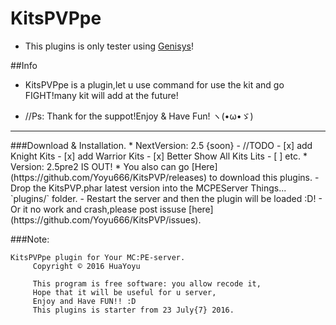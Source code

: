 # KitsPVPpe
* This plugins is only tester using [Genisys](https://github.com/iTXTech/Genisys)!

##Info
* KitsPVPpe is a plugin,let u use command for use the kit and go FIGHT!many kit will add at the future!
- //Ps: Thank for the suppot!Enjoy & Have Fun! ヽ(•ω•ゞ)
<hr>
###Download & Installation.
* NextVersion: 2.5 {soon}
-  //TODO
 - [x] add Knight Kits
 - [x] add Warrior Kits
 - [x] Better Show All Kits Lits
 - [ ] etc.
* Version: 2.5pre2 IS OUT!
* You also can go [Here](https://github.com/Yoyu666/KitsPVP/releases) to download this plugins.
- Drop the KitsPVP.phar latest version into the MCPEServer Things... `plugins/` folder. 
- Restart the server and then the plugin will be loaded :D!
- Or it no work and crash,please post issuse [here](https://github.com/Yoyu666/KitsPVP/issues).

###Note:
```
KitsPVPpe plugin for Your MC:PE-server.
     Copyright © 2016 HuaYoyu

     This program is free software: you allow recode it,
     Hope that it will be useful for u server,
     Enjoy and Have FUN!! :D
     This plugins is starter from 23 July{7} 2016.
```
